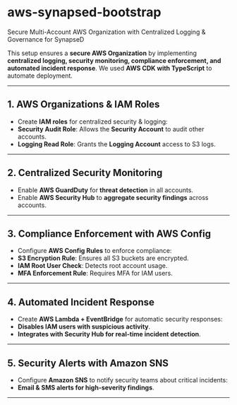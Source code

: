 # aws-synapsed-bootstrap
 Secure Multi-Account AWS Organization with Centralized Logging & Governance for SynapseD

This setup ensures a **secure AWS Organization** by implementing **centralized logging, security monitoring, compliance enforcement, and automated incident response**. We used **AWS CDK with TypeScript** to automate deployment.

---

## **1. AWS Organizations & IAM Roles**  
- Create **IAM roles** for centralized security & logging:  
- **Security Audit Role**: Allows the **Security Account** to audit other accounts.  
- **Logging Read Role**: Grants the **Logging Account** access to S3 logs.  

---

## **2. Centralized Security Monitoring**  
- Enable **AWS GuardDuty** for **threat detection** in all accounts.
- Enable **AWS Security Hub** to **aggregate security findings** across accounts.  

---

## **3. Compliance Enforcement with AWS Config**  
- Configure **AWS Config Rules** to enforce compliance:  
- **S3 Encryption Rule**: Ensures all S3 buckets are encrypted.  
- **IAM Root User Check**: Detects root account usage.  
- **MFA Enforcement Rule**: Requires MFA for IAM users.  

---

## **4. Automated Incident Response**  
- Create **AWS Lambda + EventBridge** for automatic security responses:  
- **Disables IAM users with suspicious activity**.  
- **Integrates with Security Hub for real-time incident detection**.  

---

## **5. Security Alerts with Amazon SNS**  
- Configure **Amazon SNS** to notify security teams about critical incidents:  
- **Email & SMS alerts for high-severity findings**.  

---
